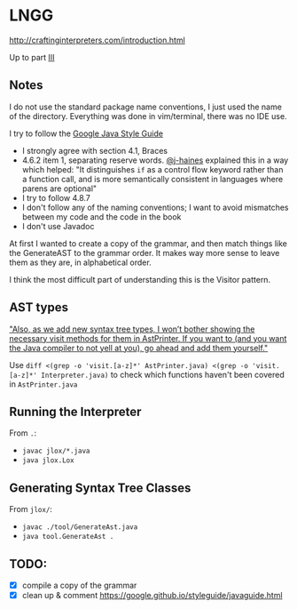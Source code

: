 # LNGG
http://craftinginterpreters.com/introduction.html

Up to part [III](http://craftinginterpreters.com/a-bytecode-virtual-machine.html)

## Notes
I do not use the standard package name conventions, I just used the name of the directory. Everything was done in
vim/terminal, there was no IDE use.

I try to follow the [Google Java Style Guide](https://google.github.io/styleguide/javaguide.html)
- I strongly agree with section 4.1, Braces
- 4.6.2 item 1, separating reserve words. [@j-haines](https://github.com/j-haines) explained this in
a way which helped: "It distinguishes `if` as a control flow keyword rather than a function call, and
is more semantically consistent in languages where parens are optional"
- I try to follow 4.8.7
- I don't follow any of the naming conventions; I want to avoid mismatches between my code and the
code in the book
- I don't use Javadoc

At first I wanted to create a copy of the grammar, and then match things like the GenerateAST to the
grammar order. It makes way more sense to leave them as they are, in alphabetical order.

I think the most difficult part of understanding this is the Visitor pattern.

## AST types
["Also, as we add new syntax tree types, I won’t bother showing the necessary visit methods for them in AstPrinter. If you want to (and you want the Java compiler to not yell at you), go ahead and add them yourself."](https://github.com/munificent/craftinginterpreters/blob/master/java/com/craftinginterpreters/lox/AstPrinter.java)

Use `diff <(grep -o 'visit.[a-z]*' AstPrinter.java) <(grep -o 'visit.[a-z]*' Interpreter.java)` to check which functions haven't been covered in `AstPrinter.java`

## Running the Interpreter
From `.`:
- `javac jlox/*.java`
- `java jlox.Lox`

## Generating Syntax Tree Classes
From `jlox/`:
- `javac ./tool/GenerateAst.java`
- `java tool.GenerateAst .`

## TODO:
- [x] compile a copy of the grammar  
- [x] clean up & comment https://google.github.io/styleguide/javaguide.html
